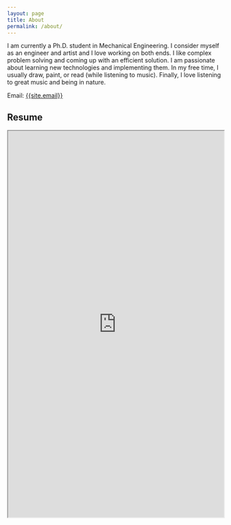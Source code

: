 ```yaml
---
layout: page
title: About
permalink: /about/
---
```

<p>
I am currently a Ph.D. student in Mechanical Engineering. I consider myself as an engineer and artist and I love working on both ends. I like complex problem solving and coming up with an efficient solution. I am passionate about learning new technologies and implementing them. In my free time, I usually draw, paint, or read (while listening to music). Finally, I love listening to great music and being in nature. 
</p>

Email: <a href="mailto:{{site.email}}?Subject=From Blog Site:">{{site.email}}</a>

## Resume
<iframe src="https://drive.google.com/file/d/1o4sMk4WkFT4MmykU2I7ze6QgTz7RQOga/view?usp=sharing" width="100%" height="900"></iframe>
